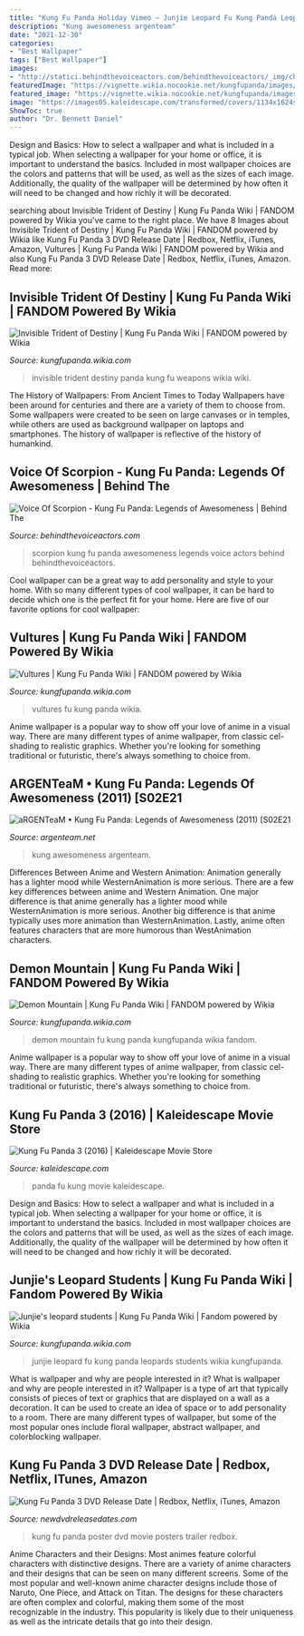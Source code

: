 ```yaml
---
title: "Kung Fu Panda Holiday Vimeo ~ Junjie Leopard Fu Kung Panda Leopards Students Wikia Kungfupanda"
description: "Kung awesomeness argenteam"
date: "2021-12-30"
categories:
- "Best Wallpaper"
tags: ["Best Wallpaper"]
images:
- "http://statici.behindthevoiceactors.com/behindthevoiceactors/_img/chars/scorpion-kung-fu-panda-legends-of-awesomeness-8.48.jpg"
featuredImage: "https://vignette.wikia.nocookie.net/kungfupanda/images/e/e2/Kungfu-disneyscreencaps.com-230.jpg/revision/latest?cb=20150830221844"
featured_image: "https://vignette.wikia.nocookie.net/kungfupanda/images/3/30/Kung-fu-panda-vultures.jpg/revision/latest?cb=20110310165546"
image: "https://images05.kaleidescape.com/transformed/covers/1134x1624s/378/37867052.jpg"
ShowToc: true
author: "Dr. Bennett Daniel"
---
```



Design and Basics: How to select a wallpaper and what is included in a typical job.
When selecting a wallpaper for your home or office, it is important to understand the basics. Included in most wallpaper choices are the colors and patterns that will be used, as well as the sizes of each image. Additionally, the quality of the wallpaper will be determined by how often it will need to be changed and how richly it will be decorated.

	

		
searching about Invisible Trident of Destiny | Kung Fu Panda Wiki | FANDOM powered by Wikia you've came to the right place. We have 8 Images about Invisible Trident of Destiny | Kung Fu Panda Wiki | FANDOM powered by Wikia like Kung Fu Panda 3 DVD Release Date | Redbox, Netflix, iTunes, Amazon, Vultures | Kung Fu Panda Wiki | FANDOM powered by Wikia and also Kung Fu Panda 3 DVD Release Date | Redbox, Netflix, iTunes, Amazon. Read more:
		
    
## Invisible Trident Of Destiny | Kung Fu Panda Wiki | FANDOM Powered By Wikia

<img loading=lazy src="https://vignette.wikia.nocookie.net/kungfupanda/images/6/6e/PoTrident.jpg/revision/latest?cb=20110803044643" onerror="this.onerror=null;this.src='https://tse2.mm.bing.net/th?id=OIP.6HHdB9Alw_zgLFqhgSs-BAHaDH&amp;pid=15.1';" alt="Invisible Trident of Destiny | Kung Fu Panda Wiki | FANDOM powered by Wikia">

_Source: kungfupanda.wikia.com_

>invisible trident destiny panda kung fu weapons wikia wiki. 

	

The History of Wallpapers: From Ancient Times to Today
Wallpapers have been around for centuries and there are a variety of them to choose from. Some wallpapers were created to be seen on large canvases or in temples, while others are used as background wallpaper on laptops and smartphones. The history of wallpaper is reflective of the history of humankind.

    
## Voice Of Scorpion - Kung Fu Panda: Legends Of Awesomeness | Behind The

<img loading=lazy src="http://statici.behindthevoiceactors.com/behindthevoiceactors/_img/chars/scorpion-kung-fu-panda-legends-of-awesomeness-8.48.jpg" onerror="this.onerror=null;this.src='https://tse3.mm.bing.net/th?id=OIP.LLY8BBCcYU_V4kDYv4lStAHaId&amp;pid=15.1';" alt="Voice Of Scorpion - Kung Fu Panda: Legends of Awesomeness | Behind The">

_Source: behindthevoiceactors.com_

>scorpion kung fu panda awesomeness legends voice actors behind behindthevoiceactors. 

	

Cool wallpaper can be a great way to add personality and style to your home. With so many different types of cool wallpaper, it can be hard to decide which one is the perfect fit for your home. Here are five of our favorite options for cool wallpaper: 

    
## Vultures | Kung Fu Panda Wiki | FANDOM Powered By Wikia

<img loading=lazy src="https://vignette.wikia.nocookie.net/kungfupanda/images/3/30/Kung-fu-panda-vultures.jpg/revision/latest?cb=20110310165546" onerror="this.onerror=null;this.src='https://tse2.mm.bing.net/th?id=OIP.jkIywwe-vm45MpCQ6AEwJwHaFj&amp;pid=15.1';" alt="Vultures | Kung Fu Panda Wiki | FANDOM powered by Wikia">

_Source: kungfupanda.wikia.com_

>vultures fu kung panda wikia. 

	

Anime wallpaper is a popular way to show off your love of anime in a visual way. There are many different types of anime wallpaper, from classic cel-shading to realistic graphics. Whether you're looking for something traditional or futuristic, there's always something to choice from.

    
## ARGENTeaM • Kung Fu Panda: Legends Of Awesomeness (2011) [S02E21

<img loading=lazy src="http://www.argenteam.net/resources/images/c5744ef49444700255ff8d9f2035edd9.jpg" onerror="this.onerror=null;this.src='https://tse4.mm.bing.net/th?id=OIP.xXRO9JREcAJV_42fIDXt2QHaEJ&amp;pid=15.1';" alt="aRGENTeaM • Kung Fu Panda: Legends of Awesomeness (2011) [S02E21">

_Source: argenteam.net_

>kung awesomeness argenteam. 

	

Differences Between Anime and Western Animation: Animation generally has a lighter mood while WesternAnimation is more serious.
There are a few key differences between anime and Western Animation. One major difference is that anime generally has a lighter mood while WesternAnimation is more serious. Another big difference is that anime typically uses more animation than WesternAnimation. Lastly, anime often features characters that are more humorous than WestAnimation characters.

    
## Demon Mountain | Kung Fu Panda Wiki | FANDOM Powered By Wikia

<img loading=lazy src="https://vignette.wikia.nocookie.net/kungfupanda/images/e/e2/Kungfu-disneyscreencaps.com-230.jpg/revision/latest?cb=20150830221844" onerror="this.onerror=null;this.src='https://tse2.mm.bing.net/th?id=OIP._u4nsCUW8-SQRe2tzyBcrgHaDJ&amp;pid=15.1';" alt="Demon Mountain | Kung Fu Panda Wiki | FANDOM powered by Wikia">

_Source: kungfupanda.wikia.com_

>demon mountain fu kung panda kungfupanda wikia fandom. 

	

Anime wallpaper is a popular way to show off your love of anime in a visual way. There are many different types of anime wallpaper, from classic cel-shading to realistic graphics. Whether you're looking for something traditional or futuristic, there's always something to choice from.

    
## Kung Fu Panda 3 (2016) | Kaleidescape Movie Store

<img loading=lazy src="https://images05.kaleidescape.com/transformed/covers/1134x1624s/378/37867052.jpg" onerror="this.onerror=null;this.src='https://tse4.mm.bing.net/th?id=OIP.ibwXUvnjygdzGBs9UrrbnAHaKm&amp;pid=15.1';" alt="Kung Fu Panda 3 (2016) | Kaleidescape Movie Store">

_Source: kaleidescape.com_

>panda fu kung movie kaleidescape. 

	

Design and Basics: How to select a wallpaper and what is included in a typical job.
When selecting a wallpaper for your home or office, it is important to understand the basics. Included in most wallpaper choices are the colors and patterns that will be used, as well as the sizes of each image. Additionally, the quality of the wallpaper will be determined by how often it will need to be changed and how richly it will be decorated.

    
## Junjie&#039;s Leopard Students | Kung Fu Panda Wiki | Fandom Powered By Wikia

<img loading=lazy src="http://vignette2.wikia.nocookie.net/kungfupanda/images/f/f2/Junjie-5-leopards.jpg/revision/latest?cb=20111204054605" onerror="this.onerror=null;this.src='https://tse2.mm.bing.net/th?id=OIP.eP_yk70lhV030bXwbOwNNwHaEK&amp;pid=15.1';" alt="Junjie&#039;s leopard students | Kung Fu Panda Wiki | Fandom powered by Wikia">

_Source: kungfupanda.wikia.com_

>junjie leopard fu kung panda leopards students wikia kungfupanda. 

	

What is wallpaper and why are people interested in it?
What is wallpaper and why are people interested in it?
Wallpaper is a type of art that typically consists of pieces of text or graphics that are displayed on a wall as a decoration. It can be used to create an idea of space or to add personality to a room. There are many different types of wallpaper, but some of the most popular ones include floral wallpaper, abstract wallpaper, and colorblocking wallpaper.

    
## Kung Fu Panda 3 DVD Release Date | Redbox, Netflix, ITunes, Amazon

<img loading=lazy src="https://www.newdvdreleasedates.com/images/posters/large/kung-fu-panda-3-2016-11.jpg" onerror="this.onerror=null;this.src='https://tse4.mm.bing.net/th?id=OIP.VN-ez1FbqiKohS_7yq1TJAHaKn&amp;pid=15.1';" alt="Kung Fu Panda 3 DVD Release Date | Redbox, Netflix, iTunes, Amazon">

_Source: newdvdreleasedates.com_

>kung fu panda poster dvd movie posters trailer redbox. 

	

Anime Characters and their Designs: Most animes feature colorful characters with distinctive designs.
There are a variety of anime characters and their designs that can be seen on many different screens. Some of the most popular and well-known anime character designs include those of Naruto, One Piece, and Attack on Titan. The designs for these characters are often complex and colorful, making them some of the most recognizable in the industry. This popularity is likely due to their uniqueness as well as the intricate details that go into their design.

